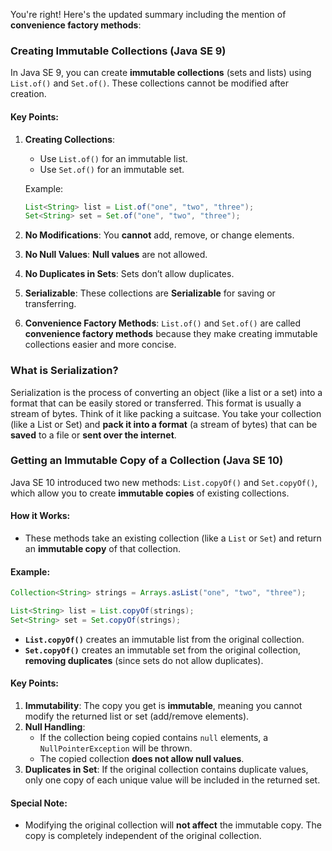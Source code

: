 You're right! Here's the updated summary including the mention of **convenience factory methods**:

### **Creating Immutable Collections (Java SE 9)**

In Java SE 9, you can create **immutable collections** (sets and lists) using `List.of()` and `Set.of()`. These collections cannot be modified after creation.

#### Key Points:
1. **Creating Collections**:
   - Use `List.of()` for an immutable list.
   - Use `Set.of()` for an immutable set.
   
   Example:
   ```java
   List<String> list = List.of("one", "two", "three");
   Set<String> set = Set.of("one", "two", "three");
   ```

2. **No Modifications**: You **cannot** add, remove, or change elements.
   
3. **No Null Values**: **Null values** are not allowed.

4. **No Duplicates in Sets**: Sets don’t allow duplicates.

5. **Serializable**: These collections are **Serializable** for saving or transferring.

6. **Convenience Factory Methods**: `List.of()` and `Set.of()` are called **convenience factory methods** because they make creating immutable collections easier and more concise.


### **What is Serialization?**
Serialization is the process of converting an object (like a list or a set) into a format that can be easily stored or transferred. This format is usually a stream of bytes.
Think of it like packing a suitcase. You take your collection (like a List or Set) and **pack it into a format** (a stream of bytes) that can be **saved** to a file or **sent over the internet**.

### **Getting an Immutable Copy of a Collection (Java SE 10)**

Java SE 10 introduced two new methods: `List.copyOf()` and `Set.copyOf()`, which allow you to create **immutable copies** of existing collections.

#### **How it Works:**
- These methods take an existing collection (like a `List` or `Set`) and return an **immutable copy** of that collection.
  
#### **Example:**

```java
Collection<String> strings = Arrays.asList("one", "two", "three");

List<String> list = List.copyOf(strings);
Set<String> set = Set.copyOf(strings);
```

- **`List.copyOf()`** creates an immutable list from the original collection.
- **`Set.copyOf()`** creates an immutable set from the original collection, **removing duplicates** (since sets do not allow duplicates).

#### **Key Points:**
1. **Immutability**: The copy you get is **immutable**, meaning you cannot modify the returned list or set (add/remove elements).
2. **Null Handling**: 
   - If the collection being copied contains `null` elements, a `NullPointerException` will be thrown.
   - The copied collection **does not allow null values**.
3. **Duplicates in Set**: If the original collection contains duplicate values, only one copy of each unique value will be included in the returned set.

#### **Special Note:**
- Modifying the original collection will **not affect** the immutable copy. The copy is completely independent of the original collection.


